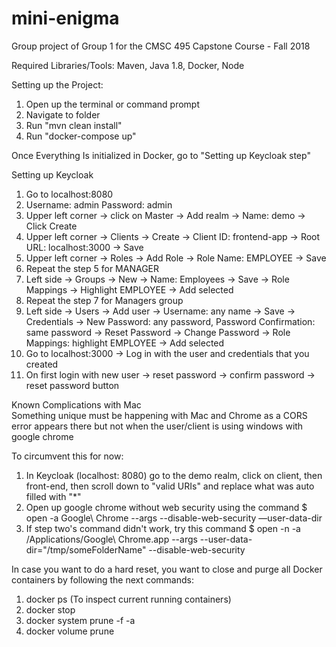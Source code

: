 # mini-enigma
Group project of Group 1 for the CMSC 495 Capstone Course - Fall 2018

Required Libraries/Tools:
Maven, Java 1.8, Docker, Node

Setting up the Project:
1. Open up the terminal or command prompt  
2. Navigate to folder
3. Run "mvn clean install"
4. Run "docker-compose up"

Once Everything Is initialized in Docker, go to "Setting up Keycloak step"  

Setting up Keycloak

1.	Go to localhost:8080
2.	Username: admin Password: admin
3.	Upper left corner -> click on Master -> Add realm -> Name: demo -> Click Create
4.	Upper left corner -> Clients -> Create -> Client ID: frontend-app -> Root URL: localhost:3000 -> Save
5.	Upper left corner -> Roles -> Add Role -> Role Name: EMPLOYEE -> Save
6.	Repeat the step 5 for MANAGER
7.	Left side -> Groups -> New -> Name: Employees -> Save -> Role Mappings -> Highlight EMPLOYEE -> Add selected
8.	Repeat the step 7 for Managers group
9.	Left side -> Users -> Add user -> Username: any name -> Save -> Credentials -> New Password: any password, Password Confirmation: same password -> Reset Password -> Change Password -> Role Mappings: highlight EMPLOYEE -> Add selected
10.	Go to localhost:3000 -> Log in with the user and credentials that you created
11. On first login with new user -> reset password -> confirm password -> reset password button

Known Complications with Mac  
Something unique must be happening with Mac and Chrome as a CORS error appears there but not when the user/client is using windows with google chrome

To circumvent this for now:
1. In Keycloak (localhost: 8080) go to the demo realm, click on client, then front-end, then scroll down to "valid URIs" and replace what was auto filled with "*"
2. Open up google chrome without web security using the command $ open -a Google\ Chrome --args --disable-web-security —user-data-dir
3. If step two's command didn't work, try this command $ open -n -a /Applications/Google\ Chrome.app --args --user-data-dir="/tmp/someFolderName" --disable-web-security

In case you want to do a hard reset, you want to close and purge all Docker containers by following the next commands:
1. docker ps (To inspect current running containers)
2. docker stop <container id>
3. docker system prune -f -a
4. docker volume prune
